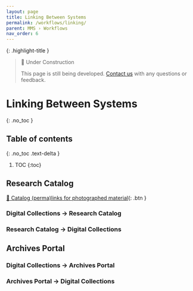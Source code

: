 ```yaml
---
layout: page
title: Linking Between Systems
permalink: /workflows/linking/
parent: MMS › Workflows
nav_order: 6
---
```


{: .highlight-title }
> 🚧 Under Construction
>
> This page is still being developed. [Contact us](/metadata-documentation/contact/) with any questions or feedback.

# Linking Between Systems
{: .no_toc }

## Table of contents
{: .no_toc .text-delta }

1. TOC
{:toc}

## Research Catalog
[📄 Catalog (perma)links for photographed material](https://docs.google.com/document/d/1AzbW3OUeODqY-dWWhz93TivZgu4EZVQWQ0b_8xU-Sno/edit){: .btn }

### Digital Collections → Research Catalog

### Research Catalog → Digital Collections

## Archives Portal

### Digital Collections → Archives Portal

### Archives Portal → Digital Collections